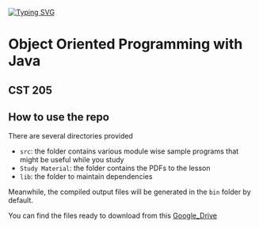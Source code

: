 [![Typing SVG](https://readme-typing-svg.demolab.com?font=Space+Mono&duration=1000&pause=1000&color=62F752&random=false&width=435&lines=Hola+Buddy!%F0%9F%98%81;Hope+you+are+doing+well...%F0%9F%98%8A)](https://github.com/milangmatt)


# Object Oriented Programming with Java
## CST 205




## How to use the repo

There are several directories provided

- `src`: the folder contains various module wise sample programs that might be useful while you study
- `Study Material`: the folder contains the PDFs to the lesson
- `lib`: the folder to maintain dependencies

Meanwhile, the compiled output files will be generated in the `bin` folder by default.

You can find the files ready to download from this [Google_Drive](https://drive.google.com/drive/folders/1dofQwsP3exdD2-V3K9TDnejXpUF3uWTs?usp=sharing)

